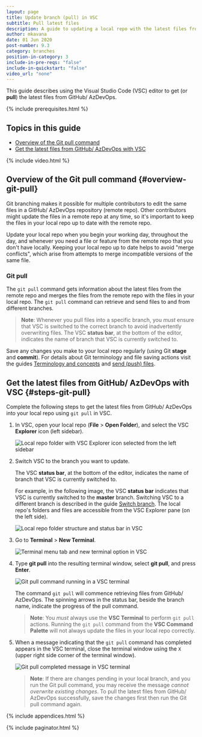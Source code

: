 ```yaml
---
layout: page
title: Update branch (pull) in VSC
subtitle: Pull latest files
description: A guide to updating a local repo with the latest files from a remote repo using the Git pull command
author: mkavana
date: 01 Jun 2020
post-number: 9.3
category: branches
position-in-category: 3
include-in-pre-reqs: "false"
include-in-quickstart: "false"
video_url: "none"
---
```


This guide describes using the Visual Studio Code (VSC) editor to get (or **pull**) the latest files from GitHub/ AzDevOps.

{% include prerequisites.html %}

## Topics in this guide

- [Overview of the Git pull command](#overview-git-pull)
- [Get the latest files from GitHub/ AzDevOps with VSC](#steps=git-pull)

{% include video.html %}

## Overview of the Git pull command {#overview-git-pull}

Git branching makes it possible for multiple contributors to edit the same files in a GitHub/ AzDevOps repository (remote repo). Other contributors might update the files in a remote repo at any time, so it's important to keep the files in your local repo up to date with the remote repo.

Update your local repo when you begin your working day, throughout the day, and whenever you need a file or feature from the remote repo that you don't have locally. Keeping your local repo up to date helps to avoid "merge conflicts", which arise from attempts to merge incompatible versions of the same file.

### Git pull

The `git pull` command gets information about the latest files from the remote repo and merges the files from the remote repo with the files in your local repo. The `git pull` command can retrieve and send files to and from different branches.

> **Note**: Whenever you pull files into a specific branch, you *must* ensure that VSC is switched to the correct branch to avoid inadvertently overwriting files. The VSC **status bar**, at the bottom of the editor, indicates the name of branch that VSC is currently switched to.
>

Save any changes you make to your local repo regularly (using Git **stage** and **commit**). For details about Git terminology and file saving actions visit the guides [Terminology and concepts]({{site.baseurl}}/workflow/terminology.html) and [send (push) files]({{site.baseurl}}/branches/push-files.html).

## Get the latest files from GitHub/ AzDevOps with VSC {#steps-git-pull}

Complete the following steps to get the latest files from GitHub/ AzDevOps into your local repo using `git pull` in VSC.

1. In VSC, open your local repo (**File** > **Open Folder**), and select the VSC **Explorer** icon (left sidebar).

    ![Local repo folder with VSC Explorer icon selected from the left sidebar](../assets/images/09-branches/pull/git-pull-001.png)

2. Switch VSC to the branch you want to update.

    The VSC **status bar**, at the bottom of the editor, indicates the name of branch that VSC is currently switched to.

    For example, in the following image, the VSC **status bar** indicates that VSC is currently switched to the **master** branch. Switching VSC to a different branch is described in the guide [Switch branch]({{site.baseurl}}/branches/switch-branch.html). The local repo's folders and files are accessible from the VSC Explorer pane (on the left side).

    ![Local repo folder structure and status bar in VSC](../assets/images/09-branches/pull/git-pull-002.png)

3. Go to **Terminal** > **New Terminal**.

    ![Terminal menu tab and new terminal option in VSC](../assets/images/09-branches/pull/git-pull-003.png)

4. Type **git pull** into the resulting terminal window, select **git pull**, and press **Enter**.

    ![Git pull command running in a VSC terminal](../assets/images/09-branches/pull/git-pull-004.png)

    The command `git pull` will commence retrieving files from GitHub/ AzDevOps. The spinning arrows in the status bar, beside the branch name, indicate the progress of the pull command.

    > **Note**: You *must* always use the **VSC Terminal** to perform `git pull` actions. Running the `git pull` command from the **VSC Command Palette** will not always update the files in your local repo correctly.
    >

5. When a message indicating that the `git pull` command has completed appears in the VSC terminal, close the terminal window using the `X` (upper right side corner of the terminal window).

    ![Git pull completed message in VSC terminal](../assets/images/09-branches/pull/git-pull-005.png)

    > **Note**: If there are changes pending in your local branch, and you run the Git pull command, you may receive the message *cannot overwrite existing changes*. To pull the latest files from GitHub/ AzDevOps successfully, save the changes first then run the Git pull command again.
    >

{% include appendices.html %}

{% include paginator.html %}
